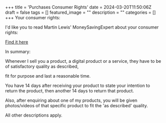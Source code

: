 +++
title = 'Purchases Consumer Rights'
date = 2024-03-20T11:50:06Z
draft = false
tags = []
featured_image = ""
description = ""
categories = []
+++
Your consumer rights:

I'd like you to read Martin Lewis' MoneySavingExpert about your consumer rights:

[Find it here](https://www.moneysavingexpert.com/reclaim/consumer-rights-refunds-exchange/#goods)

In summary:

Whenever I sell you a product, a digital product or a service, they have to be of satisfactory quality as described,

fit for purpose and last a reasonable time.

You have 14 days after receiving your product to state your intention to return the product, then another 14 days to return that product.

Also, after enquiring about one of my products, you will be given photos/videos of that specific product to fit the 'as described' quality.

All other descriptions apply.
